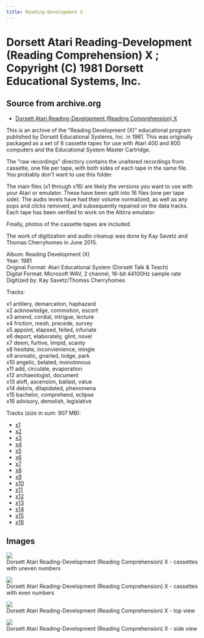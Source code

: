 ```yaml
---
title: Reading-Development X
---
```

# Dorsett Atari Reading-Development (Reading Comprehension) X ; Copyright (C) 1981 Dorsett Educational Systems, Inc.  
## Source from archive.org  
- [Dorsett Atari Reading-Development (Reading Comprehension) X](https://archive.org/details/DorsettAtariReadingDevelopmentX)  
  
This is an archive of the "Reading Development (X)" educational program published by Dorsett Educational Systems, Inc. in 1981. This was originally packaged as a set of 8 cassette tapes for use with Atari 400 and 800 computers and the Educational System Master Cartridge.  
  
The "raw recordings" directory contains the unaltered recordings from cassette, one file per tape, with both sides of each tape in the same file. You probably don't want to use this folder.  
  
The main files (x1 through x16) are likely the versions you want to use with your Atari or emulator. These have been split into 16 files (one per tape side). The audio levels have had their volume normalized, as well as any pops and clicks removed, and subsequently repaired on the data tracks. Each tape has been verified to work on the Altirra emulator.  
  
Finally, photos of the cassette tapes are included.  
  
The work of digitization and audio cleanup was done by Kay Savetz and Thomas Cherryhomes in June 2015.  
  
Album: Reading Development (X)  
Year: 1981  
Original Format: Atari Educational System (Dorsett Talk & Teach)  
Digital Format: Microsoft WAV, 2 channel, 16-bit 44100Hz sample rate  
Digitized by: Kay Savetz/Thomas Cherryhomes  
  
Tracks:  
  
x1	artillery, demarcation, haphazard  
x2	acknowledge, commotion, escort  
x3	amend, cordial, intrigue, lecture  
x4	friction, mesh, precede, survey  
x5	appoint, elapsed, felled, infuriate  
x6	deport, elaborately, glint, novel  
x7	deem, furtive, limpid, scanty  
x8	hesitate, inconvienience, mingle  
x9	aromatic, gnarled, lodge, park  
x10	angelic, belated, monotonous  
x11	add, circulate, evaporation  
x12	archaeologist, document  
x13	aloft, ascension, ballast, value  
x14	debris, dilapidated, phenomena  
x15	bachelor, comprehend, eclipse  
x16	advisory, demolish, legislative  
  
Tracks (size in sum: 907 MB):  
  
- [x1](http://data.atariwiki.org/FLAC/Reading-Comprehension_X/x1.flac)  
- [x2](http://data.atariwiki.org/FLAC/Reading-Comprehension_X/x2.flac)  
- [x3](http://data.atariwiki.org/FLAC/Reading-Comprehension_X/x3.flac)  
- [x4](http://data.atariwiki.org/FLAC/Reading-Comprehension_X/x4.flac)  
- [x5](http://data.atariwiki.org/FLAC/Reading-Comprehension_X/x5.flac)  
- [x6](http://data.atariwiki.org/FLAC/Reading-Comprehension_X/x6.flac)  
- [x7](http://data.atariwiki.org/FLAC/Reading-Comprehension_X/x7.flac)  
- [x8](http://data.atariwiki.org/FLAC/Reading-Comprehension_X/x8.flac)  
- [x9](http://data.atariwiki.org/FLAC/Reading-Comprehension_X/x9.flac)  
- [x10](http://data.atariwiki.org/FLAC/Reading-Comprehension_X/x10.flac)  
- [x11](http://data.atariwiki.org/FLAC/Reading-Comprehension_X/x11.flac)  
- [x12](http://data.atariwiki.org/FLAC/Reading-Comprehension_X/x12.flac)  
- [x13](http://data.atariwiki.org/FLAC/Reading-Comprehension_X/x13.flac)  
- [x14](http://data.atariwiki.org/FLAC/Reading-Comprehension_X/x14.flac)  
- [x15](http://data.atariwiki.org/FLAC/Reading-Comprehension_X/x15.flac)  
- [x16](http://data.atariwiki.org/FLAC/Reading-Comprehension_X/x16.flac)  
## Images  
![](attachments/xA_.jpg)  
Dorsett Atari Reading-Development (Reading Comprehension) X - cassettes with uneven numbers  
  
![](attachments/xB_.jpg)  
Dorsett Atari Reading-Development (Reading Comprehension) X - cassettes with even numbers  
  
![](attachments/xC_.jpg)  
Dorsett Atari Reading-Development (Reading Comprehension) X - top view  
  
![](attachments/xD_.jpg)  
Dorsett Atari Reading-Development (Reading Comprehension) X - side view  
